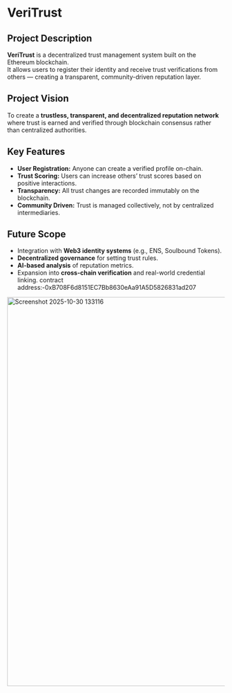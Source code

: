 # VeriTrust

## Project Description
**VeriTrust** is a decentralized trust management system built on the Ethereum blockchain.  
It allows users to register their identity and receive trust verifications from others — creating a transparent, community-driven reputation layer.

## Project Vision
To create a **trustless, transparent, and decentralized reputation network** where trust is earned and verified through blockchain consensus rather than centralized authorities.

## Key Features
- **User Registration:** Anyone can create a verified profile on-chain.
- **Trust Scoring:** Users can increase others’ trust scores based on positive interactions.
- **Transparency:** All trust changes are recorded immutably on the blockchain.
- **Community Driven:** Trust is managed collectively, not by centralized intermediaries.

## Future Scope
- Integration with **Web3 identity systems** (e.g., ENS, Soulbound Tokens).
- **Decentralized governance** for setting trust rules.
- **AI-based analysis** of reputation metrics.
- Expansion into **cross-chain verification** and real-world credential linking.
contract address:-0xB708F6d8151EC7Bb8630eAa91A5D5826831ad207
<img width="1600" height="900" alt="Screenshot 2025-10-30 133116" src="https://github.com/user-attachments/assets/8ec88cca-b873-4e59-9e0a-e944c2aba27a" />
